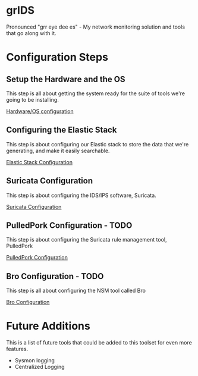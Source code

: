 # grIDS
Pronounced "grr eye dee es" - My network monitoring solution and tools that go along with it.

# Configuration Steps

## Setup the Hardware and the OS
This step is all about getting the system ready for the suite of tools we're going to be installing.

[Hardware/OS configuration](hardware_and_os.md)

## Configuring the Elastic Stack
This step is about configuring our Elastic stack to store the data that we're generating, and make it easily searchable.

[Elastic Stack Configuration](elastic_stack.md)

## Suricata Configuration
This step is about configuring the IDS/IPS software, Suricata.

[Suricata Configuration](suricata_configuration.md)

## PulledPork Configuration - TODO
This step is about configuring the Suricata rule management tool, PulledPork

[PulledPork Configuration]()

## Bro Configuration - TODO
This step is all about configuring the NSM tool called Bro

[Bro Configuration]()

# Future Additions
This is a list of future tools that could be added to this toolset for even more features.

* Sysmon logging
* Centralized Logging
